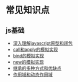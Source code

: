 常见知识点
=====
## js基础
* [深入理解javascript原型和闭包](https://www.cnblogs.com/wangfupeng1988/p/3977987.html)
* [call和apply的模拟实现](https://github.com/mqyqingfeng/Blog/issues/11)
* [bind的模拟实现](https://github.com/mqyqingfeng/Blog/issues/12)
* [new的模拟实现](https://github.com/mqyqingfeng/Blog/issues/13)
* [继承的多种方式和优缺点](https://github.com/mqyqingfeng/Blog/issues/16)
* [作用域和动态作用域](https://github.com/mqyqingfeng/Blog/issues/3)

